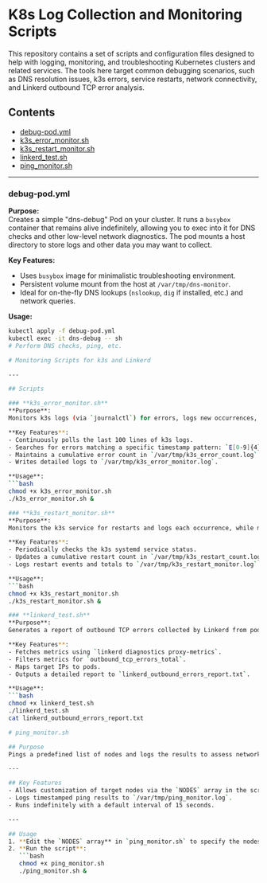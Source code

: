 # K8s Log Collection and Monitoring Scripts

This repository contains a set of scripts and configuration files designed to help with logging, monitoring, and troubleshooting Kubernetes clusters and related services. The tools here target common debugging scenarios, such as DNS resolution issues, k3s errors, service restarts, network connectivity, and Linkerd outbound TCP error analysis.

## Contents

- [debug-pod.yml](#debug-podyml)
- [k3s_error_monitor.sh](#k3s_error_monitorsh)
- [k3s_restart_monitor.sh](#k3s_restart_monitorsh)
- [linkerd_test.sh](#linkerd_testsh)
- [ping_monitor.sh](#ping_monitorsh)

---

### debug-pod.yml

**Purpose:**  
Creates a simple "dns-debug" Pod on your cluster. It runs a `busybox` container that remains alive indefinitely, allowing you to exec into it for DNS checks and other low-level network diagnostics. The pod mounts a host directory to store logs and other data you may want to collect.

**Key Features:**
- Uses `busybox` image for minimalistic troubleshooting environment.
- Persistent volume mount from the host at `/var/tmp/dns-monitor`.
- Ideal for on-the-fly DNS lookups (`nslookup`, `dig` if installed, etc.) and network queries.

**Usage:**
```bash
kubectl apply -f debug-pod.yml
kubectl exec -it dns-debug -- sh
# Perform DNS checks, ping, etc.

# Monitoring Scripts for k3s and Linkerd

---

## Scripts

### **k3s_error_monitor.sh**
**Purpose**:  
Monitors k3s logs (via `journalctl`) for errors, logs new occurrences, and keeps a cumulative count.

**Key Features**:
- Continuously polls the last 100 lines of k3s logs.
- Searches for errors matching a specific timestamp pattern: `E[0-9]{4} [0-9]{2}:[0-9]{2}:[0-9]{2}`.
- Maintains a cumulative error count in `/var/tmp/k3s_error_count.log`.
- Writes detailed logs to `/var/tmp/k3s_error_monitor.log`.

**Usage**:
```bash
chmod +x k3s_error_monitor.sh
./k3s_error_monitor.sh &

### **k3s_restart_monitor.sh**
**Purpose**:  
Monitors the k3s service for restarts and logs each occurrence, while maintaining a total restart count.

**Key Features**:
- Periodically checks the k3s systemd service status.
- Updates a cumulative restart count in `/var/tmp/k3s_restart_count.log`.
- Logs restart events and totals to `/var/tmp/k3s_restart_monitor.log`.

**Usage**:
```bash
chmod +x k3s_restart_monitor.sh
./k3s_restart_monitor.sh &

### **linkerd_test.sh**
**Purpose**:  
Generates a report of outbound TCP errors collected by Linkerd from pods in a specified namespace (default: `default`). The script maps target IPs from Linkerd metrics back to their corresponding pods to pinpoint sources of errors.

**Key Features**:
- Fetches metrics using `linkerd diagnostics proxy-metrics`.
- Filters metrics for `outbound_tcp_errors_total`.
- Maps target IPs to pods.
- Outputs a detailed report to `linkerd_outbound_errors_report.txt`.

**Usage**:
```bash
chmod +x linkerd_test.sh
./linkerd_test.sh
cat linkerd_outbound_errors_report.txt

# ping_monitor.sh

## Purpose
Pings a predefined list of nodes and logs the results to assess network health and detect connectivity issues.

---

## Key Features
- Allows customization of target nodes via the `NODES` array in the script.
- Logs timestamped ping results to `/var/tmp/ping_monitor.log`.
- Runs indefinitely with a default interval of 15 seconds.

---

## Usage
1. **Edit the `NODES` array** in `ping_monitor.sh` to specify the nodes to monitor.
2. **Run the script**:
   ```bash
   chmod +x ping_monitor.sh
   ./ping_monitor.sh &
